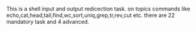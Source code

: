 This is a shell input and output redicection task.
on topics commands like echo,cat,head,tail,find,wc,sort,uniq,grep,tr,rev,cut etc.
there are 22 mandatory task and 4 advanced. 
